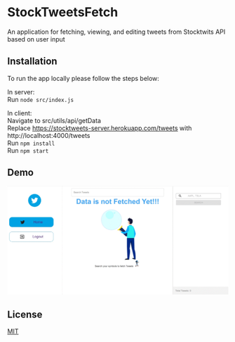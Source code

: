 # StockTweetsFetch

An application for fetching, viewing, and editing tweets from Stocktwits API based on user input

## Installation

To run the app locally please follow the steps below:

In server:<br/>
Run ```node src/index.js```<br/>


In client:<br/>
Navigate to src/utils/api/getData <br/>
Replace https://stocktweets-server.herokuapp.com/tweets with http://localhost:4000/tweets<br/>
Run ```npm install``` <br/>
Run ```npm start```<br/>


## Demo
![StockFetch Demo](stock-tweetsfetch-demo/StockTweetsFetch.gif)

## License
[MIT](https://choosealicense.com/licenses/mit/)
